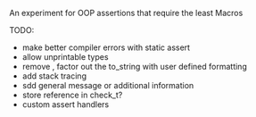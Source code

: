 An experiment for OOP assertions that require the least Macros

TODO:
- make better compiler errors with static assert
- allow unprintable types
- remove <string>, factor out the to_string with user defined formatting
- add stack tracing
- sdd general message or additional information
- store reference in check_t?
- custom assert handlers
